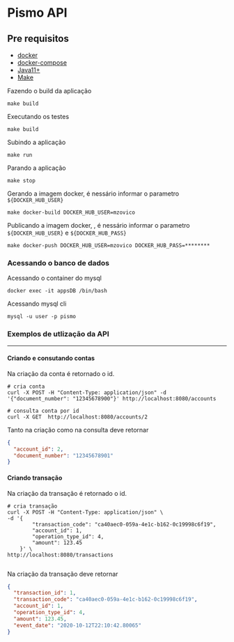 # Pismo API

## Pre requisitos
- [docker](https://docs.docker.com/get-docker/)
- [docker-compose](https://docs.docker.com/compose/install/) 
- [Java11+](https://www.oracle.com/java/technologies/javase-jdk11-downloads.html)
- [Make](https://tldp.org/HOWTO/Software-Building-HOWTO-3.html) 

Fazendo o build da aplicação
``` shell script
make build
```

Executando os testes
``` shell script
make build
```

Subindo a aplicação
``` shell script
make run
```

Parando a aplicação
``` shell script
make stop
```

Gerando a imagem docker, é nessário informar o parametro `${DOCKER_HUB_USER}`
``` shell script
make docker-build DOCKER_HUB_USER=mzovico
```

Publicando a imagem docker, , é nessário informar o parametro `${DOCKER_HUB_USER}` e `${DOCKER_HUB_PASS}`
``` shell script
make docker-push DOCKER_HUB_USER=mzovico DOCKER_HUB_PASS=********
```


### Acessando o banco de dados

Acessando o container do mysql
```shell script
docker exec -it appsDB /bin/bash
```

Acessando mysql cli
```shell script
mysql -u user -p pismo 
```

### Exemplos de utlização da API
___
#### Criando e consutando contas
Na criação da conta é retornado o id.
 
```shell scrip
# cria conta
curl -X POST -H "Content-Type: application/json" -d '{"document_number": "12345678900"}' http://localhost:8080/accounts

# consulta conta por id
curl -X GET  http://localhost:8080/accounts/2
```

Tanto na criação como na consulta deve retornar
```json
{
  "account_id": 2,
  "document_number": "12345678901"
}
```

#### Criando transação
Na criação da transação é retornado o id.
 
```shell scrip
# cria transação
curl -X POST -H "Content-Type: application/json" \
-d '{
        "transaction_code": "ca40aec0-059a-4e1c-b162-0c19998c6f19",
        "account_id": 1,
        "operation_type_id": 4,
        "amount": 123.45
    }' \
http://localhost:8080/transactions


```

Na criação da transação deve retornar
```json
{
  "transaction_id": 1,
  "transaction_code": "ca40aec0-059a-4e1c-b162-0c19998c6f19",
  "account_id": 1,
  "operation_type_id": 4,
  "amount": 123.45,
  "event_date": "2020-10-12T22:10:42.80065"
}
```



 

